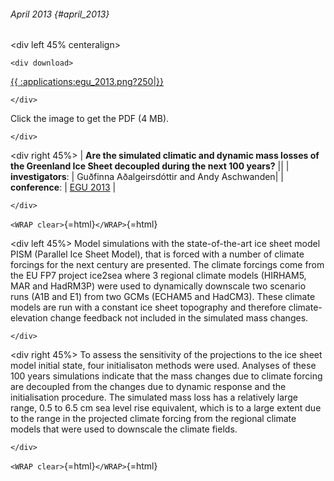 ###### April 2013 {#april_2013}

\<div left 45% centeralign\>

```{=html}
<div download>
```
[{{
:applications:egu\_2013.png?250\|}}](http://www2.gi.alaska.edu/snowice/glaciers/iceflow/egu_2013.pdf)

```{=html}
</div>
```
Click the image to get the PDF (4 MB).

```{=html}
</div>
```
\<div right 45%\> \| **Are the simulated climatic and dynamic mass
losses of the Greenland Ice Sheet decoupled during the next 100
years?** \|\| \| **investigators**: \| Guðfinna Aðalgeirsdóttir
and Andy Aschwanden\| \| **conference**: \| [EGU
2013](http://www.egu2013.eu/) \|

```{=html}
</div>
```
`<WRAP clear>`{=html}`</WRAP>`{=html}

\<div left 45%\> Model simulations with the state-of-the-art ice sheet
model PISM (Parallel Ice Sheet Model), that is forced with a number of
climate forcings for the next century are presented. The climate
forcings come from the EU FP7 project ice2sea where 3 regional climate
models (HIRHAM5, MAR and HadRM3P) were used to dynamically downscale two
scenario runs (A1B and E1) from two GCMs (ECHAM5 and HadCM3). These
climate models are run with a constant ice sheet topography and
therefore climate-elevation change feedback not included in the
simulated mass changes.

```{=html}
</div>
```
\<div right 45%\> To assess the sensitivity of the projections to the
ice sheet model initial state, four initialisaton methods were used.
Analyses of these 100 years simulations indicate that the mass changes
due to climate forcing are decoupled from the changes due to dynamic
response and the initialisation procedure. The simulated mass loss has a
relatively large range, 0.5 to 6.5 cm sea level rise equivalent, which
is to a large extent due to the range in the projected climate forcing
from the regional climate models that were used to downscale the climate
fields.

```{=html}
</div>
```
`<WRAP clear>`{=html}`</WRAP>`{=html}
